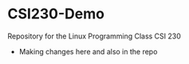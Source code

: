 # CSI230-Demo
Repository for the Linux Programming Class CSI 230
* Making changes here and also in the repo
